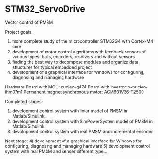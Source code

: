 # STM32_ServoDrive
Vector control of PMSM

Project goals:
1) more complete study of the microcontroller STM32G4 with Cortex-M4 core 
2) development of motor control algorithms with feedback sensors of various types: halls, encoders, resolvers and without sensors
3) finding the best way to decompose modules and organize data structures for typical embedded project   
4) development of a graphical interface for Windows for configuring, diagnosing and managing hardware

Hardware
Board with MCU: nucleo-g474
Board with invertor: x-nucleo-ihm07m1
Permanent magnet synchronous motor: ACM601V36-T2500

Completed stages:
1) development control system with liniar model of PMSM in Matlab/Simulink
2) development control system with SimPowerSystem model of PMSM in Matlab/Simulink
3) devolopment control system with real PMSM and incremental encoder

Next stage:
4) development of a graphical interface for Windows for configuring, diagnosing and managing hardware
5) devolopment control system with real PMSM and senser different type...

